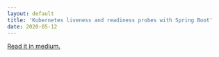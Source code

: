 ```yaml
---
layout: default
title: 'Kubernetes liveness and readiness probes with Spring Boot'
date: 2020-05-12
---
```


<a href="https://medium.com/aiincube-engineering/kubernetes-liveness-and-readiness-probes-with-spring-boot-185af0d5b5de">Read it in medium.</a>
